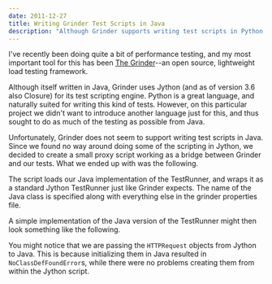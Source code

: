 ```yaml
---
date: 2011-12-27
title: Writing Grinder Test Scripts in Java
description: "Although Grinder supports writing test scripts in Python, sometimes you want or need to do things in Java."
---
```


I've recently been doing quite a bit of performance testing, and my most important tool for this has been [The Grinder](http://grinder.sourceforge.net/)--an open source, lightweight load testing framework.

Although itself written in Java, Grinder uses Jython (and as of version 3.6 also Closure) for its test scripting engine.
Python is a great language, and naturally suited for writing this kind of tests.
However, on this particular project we didn't want to introduce another language just for this, and thus sought to do as much of the testing as possible from Java.

Unfortunately, Grinder does not seem to support writing test scripts in Java.
Since we found no way around doing some of the scripting in Jython, we decided to create a small proxy script working as a bridge between Grinder and our tests.
What we ended up with was the following.

<script src="https://gist.github.com/kvalle/1622421.js?file=grinder.py"></script>

The script loads our Java implementation of the TestRunner, and wraps it as a standard Jython TestRunner just like Grinder expects.
The name of the Java class is specified along with everything else in the grinder properties file.

<script src="https://gist.github.com/kvalle/1622421.js?file=grinder.properties"></script>

A simple implementation of the Java version of the TestRunner might then look something like the following.

<script src="https://gist.github.com/kvalle/1622421.js?file=MyTestRunner.java"></script>

You might notice that we are passing the `HTTPRequest` objects from Jython to Java.
This is because initializing them in Java resulted in `NoClassDefFoundError`s, while there were no problems creating them from within the Jython script.

